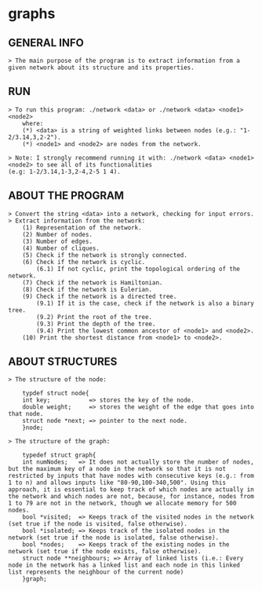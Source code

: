 # graphs
## GENERAL INFO ##
	> The main purpose of the program is to extract information from a given network about its structure and its properties.

## RUN ##
	> To run this program: ./network <data> or ./network <data> <node1> <node2>
		where:
		(*) <data> is a string of weighted links between nodes (e.g.: "1-2/3.14,3,2-2").
		(*) <node1> and <node2> are nodes from the network.

	> Note: I strongly recommend running it with: ./network <data> <node1> <node2> to see all of its functionalities
	(e.g: 1-2/3.14,1-3,2-4,2-5 1 4).

## ABOUT THE PROGRAM ##
	> Convert the string <data> into a network, checking for input errors.
	> Extract information from the network:
		(1) Representation of the network.
		(2) Number of nodes.
		(3) Number of edges.
		(4) Number of cliques.
		(5) Check if the network is strongly connected.
		(6) Check if the network is cyclic.
			(6.1) If not cyclic, print the topological ordering of the network.
		(7) Check if the network is Hamiltonian.
		(8) Check if the network is Eulerian.
		(9) Check if the network is a directed tree.
			(9.1) If it is the case, check if the network is also a binary tree.
			(9.2) Print the root of the tree.
			(9.3) Print the depth of the tree.
			(9.4) Print the lowest common ancestor of <node1> and <node2>.
		(10) Print the shortest distance from <node1> to <node2>.

## ABOUT STRUCTURES ##
	> The structure of the node:

		typdef struct node{
		int key;           => stores the key of the node.
		double weight;     => stores the weight of the edge that goes into that node.
		struct node *next; => pointer to the next node.
		}node;

	> The structure of the graph:

		typedef struct graph{
		int numNodes;   => It does not actually store the number of nodes, but the maximum key of a node in the network so that it is not restricted by inputs that have nodes with consecutive keys (e.g.: from 1 to n) and allows inputs like "80-90,100-340,500". Using this approach, it is essential to keep track of which nodes are actually in the network and which nodes are not, because, for instance, nodes from 1 to 79 are not in the network, though we allocate memory for 500 nodes.
		bool *visited;  => Keeps track of the visited nodes in the network (set true if the node is visited, false otherwise).
		bool *isolated; => Keeps track of the isolated nodes in the network (set true if the node is isolated, false otherwise).
		bool *nodes;    => Keeps track of the existing nodes in the network (set true if the node exists, false otherwise).
		struct node **neighbours; => Array of linked lists (i.e.: Every node in the network has a linked list and each node in this linked list represents the neighbour of the current node)
		}graph;
